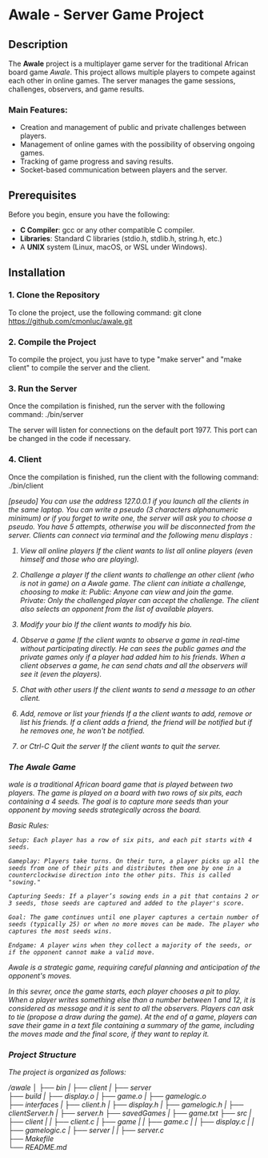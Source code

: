 # **Awale - Server Game Project**


## **Description**
The **Awale** project is a multiplayer game server for the traditional African board game *Awale*. This project allows multiple players to compete against each other in online games. The server manages the game sessions, challenges, observers, and game results.


### **Main Features:**
- Creation and management of public and private challenges between players.
- Management of online games with the possibility of observing ongoing games.
- Tracking of game progress and saving results.
- Socket-based communication between players and the server.


## **Prerequisites**
Before you begin, ensure you have the following:
- **C Compiler**: gcc or any other compatible C compiler.
- **Libraries**: Standard C libraries (stdio.h, stdlib.h, string.h, etc.)
- A **UNIX** system (Linux, macOS, or WSL under Windows).


## **Installation**

### 1. Clone the Repository
To clone the project, use the following command:
git clone https://github.com/cmonluc/awale.git


### 2. Compile the Project
To compile the project, you just have to type "make server" and "make client" to compile the server and the client.


### 3. Run the Server
Once the compilation is finished, run the server with the following command:
./bin/server

The server will listen for connections on the default port 1977. This port can be changed in the code if necessary.

### 4. Client
Once the compilation is finished, run the client with the following command:
./bin/client <address> [pseudo]
You can use the address 127.0.0.1 if you launch all the clients in the same laptop. You can write a pseudo (3 characters alphanumeric minimum) or if you forget to write one, the server will ask you to choose a pseudo. You have 5 attempts, otherwise you will be disconnected from the server.
Clients can connect via terminal and the following menu displays :

1. View all online players
    If the client wants to list all online players (even himself and those who are playing).

2. Challenge a player
    If the client wants to challenge an other client (who is not in game) on a Awale game.
    The client can initiate a challenge, choosing to make it:
        Public: Anyone can view and join the game.
        Private: Only the challenged player can accept the challenge.
    The client also selects an opponent from the list of available players.

3. Modify your bio
    If the client wants to modify his bio.

4. Observe a game
    If the client wants to observe a game in real-time without participating directly. He can sees the public games and the private games only if a player had added him to his friends. When a client observes a game, he can send chats and all the observers will see it (even the players).

5. Chat with other users
    If the client wants to send a message to an other client.

6. Add, remove or list your friends
    If a the client wants to add, remove or list his friends. If a client adds a friend, the friend will be notified but if he removes one, he won't be notified.

0. or Ctrl-C Quit the server
    If the client wants to quit the server.


### The Awale Game
wale is a traditional African board game that is played between two players. The game is played on a board with two rows of six pits, each containing a 4 seeds. The goal is to capture more seeds than your opponent by moving seeds strategically across the board.

Basic Rules:

    Setup: Each player has a row of six pits, and each pit starts with 4 seeds.

    Gameplay: Players take turns. On their turn, a player picks up all the seeds from one of their pits and distributes them one by one in a counterclockwise direction into the other pits. This is called "sowing."

    Capturing Seeds: If a player’s sowing ends in a pit that contains 2 or 3 seeds, those seeds are captured and added to the player's score.

    Goal: The game continues until one player captures a certain number of seeds (typically 25) or when no more moves can be made. The player who captures the most seeds wins.

    Endgame: A player wins when they collect a majority of the seeds, or if the opponent cannot make a valid move.

Awale is a strategic game, requiring careful planning and anticipation of the opponent's moves.


In this sevrer, once the game starts, each player chooses a pit to play. When a player writes something else than a number between 1 and 12, it is considered as message and it is sent to all the observers.
Players can ask to tie (propose a draw during the game).
At the end of a game, players can save their game in a text file containing a summary of the game, including the moves made and the final score, if they want to replay it.




### Project Structure
The project is organized as follows:

/awale
│
├── bin 
|    ├── client
|    ├── server       
├── build 
|    ├── display.o
|    ├── game.o
|    ├── gamelogic.o       
├── interfaces
|    ├── client.h
|    ├── display.h
|    ├── gamelogic.h
|    ├── clientServer.h
|    ├── server.h 
├── savedGames
|    ├── game.txt
├── src 
|    ├── client
|    |    ├── client.c
|    ├── game
|    |    ├── game.c
|    |    ├── display.c
|    |    ├── gamelogic.c
|    ├── server
|    |    ├── server.c        
├── Makefile         
└── README.md        



